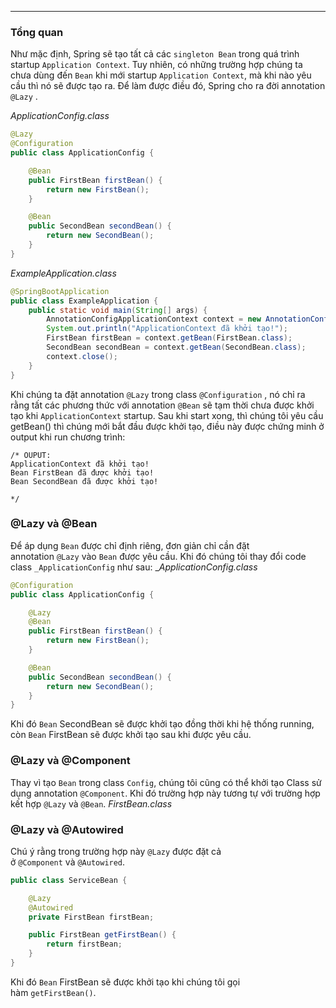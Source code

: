 

-----
### Tổng quan


Như mặc định, Spring sẽ tạo tất cả các `singleton Bean` trong quá trình startup `Application Context`. Tuy nhiên, có những trường hợp chúng ta chưa dùng đến `Bean` khi mới startup `Application Context`, mà khi nào yêu cầu thì nó sẽ được tạo ra. Để làm được điều đó, Spring cho ra đời annotation `@Lazy` .

_ApplicationConfig.class_
```Java
@Lazy
@Configuration
public class ApplicationConfig {

    @Bean
    public FirstBean firstBean() {
        return new FirstBean();
    }

    @Bean
    public SecondBean secondBean() {
        return new SecondBean();
    }
}
```

_ExampleApplication.class_

```Java
@SpringBootApplication
public class ExampleApplication {
    public static void main(String[] args) {
        AnnotationConfigApplicationContext context = new AnnotationConfigApplicationContext(ExampleApplication.class);
        System.out.println("ApplicationContext đã khởi tạo!");
        FirstBean firstBean = context.getBean(FirstBean.class);
        SecondBean secondBean = context.getBean(SecondBean.class);
        context.close();
    }
}
```


Khi chúng ta đặt annotation `@Lazy` trong class `@Configuration` , nó chỉ ra rằng tất các phương thức với annotation `@Bean` sẽ tạm thời chưa được khởi tạo khi `ApplicationContext` startup. Sau khi start xong, thì chúng tôi yêu cầu getBean() thì chúng mới bắt đầu được khởi tạo, điều này được chứng minh ở output khi run chương trình:

```
/* OUPUT:
ApplicationContext đã khởi tạo!
Bean FirstBean đã được khởi tạo!
Bean SecondBean đã được khởi tạo!

*/
```


### @Lazy và @Bean

Để áp dụng `Bean` được chỉ định riêng, đơn giản chỉ cần đặt annotation `@Lazy` vào `Bean` được yêu cầu. Khi đó chúng tôi thay đổi code class `_ApplicationConfig` như sau:
__ApplicationConfig.class_

```Java
@Configuration
public class ApplicationConfig {

    @Lazy
    @Bean
    public FirstBean firstBean() {
        return new FirstBean();
    }

    @Bean
    public SecondBean secondBean() {
        return new SecondBean();
    }
}

```

Khi đó `Bean` SecondBean sẽ được khởi tạo đồng thời khi hệ thống running, còn `Bean` FirstBean sẽ được khởi tạo sau khi được yêu cầu.

### @Lazy và @Component

Thay vì tạo `Bean` trong class `Config`, chúng tôi cũng có thể khởi tạo Class sử dụng annotation `@Component`. Khi đó trường hợp này tương tự với trường hợp kết hợp `@Lazy` và `@Bean`. _FirstBean.class_

### @Lazy và @Autowired
Chú ý rằng trong trường hợp này `@Lazy` được đặt cả ở `@Component` và `@Autowired`.

```Java
public class ServiceBean {

    @Lazy
    @Autowired
    private FirstBean firstBean;

    public FirstBean getFirstBean() {
        return firstBean;
    }
}
```

Khi đó `Bean` FirstBean sẽ được khởi tạo khi chúng tôi gọi hàm `getFirstBean()`.